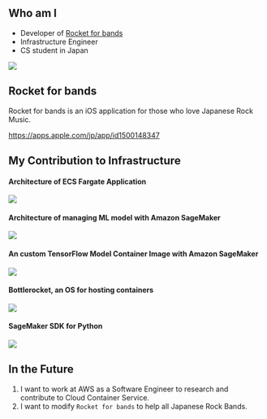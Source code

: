 ## Who am I

- Developer of [Rocket for bands](https://apps.apple.com/jp/app/id1500148347)
- Infrastructure Engineer
- CS student in Japan

<img src="https://github-readme-stats.vercel.app/api/top-langs/?username=masatsch&theme=radical" />

<br>

## Rocket for bands

Rocket for bands is an iOS application for those who love Japanese Rock Music.

https://apps.apple.com/jp/app/id1500148347

## My Contribution to Infrastructure

#### Architecture of ECS Fargate Application

<img src="https://github-readme-stats.vercel.app/api/pin/?username=masatsch&repo=fargate-infrastructure-cf-template&theme=radical">

#### Architecture of managing ML model with Amazon SageMaker

<img src="https://github-readme-stats.vercel.app/api/pin/?username=masatsch&repo=deploy-and-manage-ml-model&theme=radical">

#### An custom TensorFlow Model Container Image with Amazon SageMaker

<img src="https://github-readme-stats.vercel.app/api/pin/?username=masatsch&repo=create-sage-maker-endpoint-of-tensorflow-model&theme=radical">

#### Bottlerocket, an OS for hosting containers

<img src="https://github-readme-stats.vercel.app/api/pin/?username=masatsch&repo=bottlerocket&theme=radical">

#### SageMaker SDK for Python

<img src="https://github-readme-stats.vercel.app/api/pin/?username=masatsch&repo=sagemaker-python-sdk&theme=radical">

<br>

## In the Future

1. I want to work at AWS as a Software Engineer to research and contribute to Cloud Container Service.
1. I want to modify `Rocket for bands` to help all Japanese Rock Bands.
